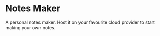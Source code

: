 # Notes Maker

A personal notes maker. Host it on your favourite 
cloud provider to start making your own notes.
